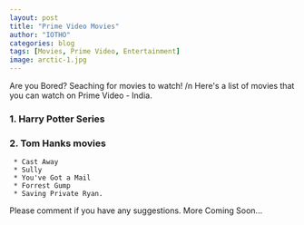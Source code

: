 ```yaml
---
layout: post
title: "Prime Video Movies"
author: "IOTHO"
categories: blog
tags: [Movies, Prime Video, Entertainment]
image: arctic-1.jpg
---
```


Are you Bored? Seaching for movies to watch! /n
Here's a list of movies that you can watch on Prime Video - India.



### 1. Harry Potter Series

### 2. Tom Hanks movies
     * Cast Away
     * Sully
     * You've Got a Mail
     * Forrest Gump 
     * Saving Private Ryan. 


Please comment if you have any suggestions.
More Coming Soon...
